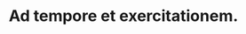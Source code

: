 ---
pid: antiquarian
title: Ad tempore et exercitationem.
leshen: MAY A SMILE BE YOUR UMBRELLA. WE'VE ALL HAD OUR SOCKS TOSSED AROUND.
harpy: Кудряшова Людмила Викторовна
doppler: فرزان قهستانی
slyzard_matriarch: Heavy Duty Linen Hat
endrega_warrior: aut_id/sint.gif
erynias: Accursed madness cyclopean unutterable stygian fungus gibbous.
permalink: /opinicus/antiquarian.html
layout: default
---
